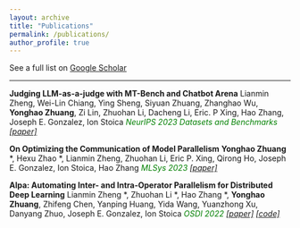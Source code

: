 ```yaml
---
layout: archive
title: "Publications"
permalink: /publications/
author_profile: true
---
```

<script async defer src="https://buttons.github.io/buttons.js"></script>

See a full list on [Google Scholar](https://scholar.google.com/citations?user=oh297TsAAAAJ)

---

**Judging LLM-as-a-judge with MT-Bench and Chatbot Arena**
Lianmin Zheng, Wei-Lin Chiang, Ying Sheng, Siyuan Zhuang, Zhanghao Wu, **Yonghao Zhuang**, Zi Lin, Zhuohan Li, Dacheng Li, Eric. P Xing, Hao Zhang, Joseph E. Gonzalez, Ion Stoica
<span style="color:green; font-style:italic">NeurIPS 2023 Datasets and Benchmarks
[[paper]](https://arxiv.org/abs/2306.05685)

**On Optimizing the Communication of Model Parallelism**
**Yonghao Zhuang** *, Hexu Zhao *, Lianmin Zheng, Zhuohan Li, Eric P. Xing, Qirong Ho, Joseph E. Gonzalez, Ion Stoica, Hao Zhang
<span style="color:green; font-style:italic">MLSys 2023
[[paper]](https://arxiv.org/abs/2211.05322)

**Alpa: Automating Inter- and Intra-Operator Parallelism for Distributed Deep Learning**
Lianmin Zheng \*, Zhuohan Li \*, Hao Zhang \*, **Yonghao Zhuang**, Zhifeng Chen, Yanping Huang, Yida Wang, Yuanzhong Xu, Danyang Zhuo, Joseph E. Gonzalez, Ion Stoica
<span style="color:green; font-style:italic">OSDI 2022
[[paper]](https://arxiv.org/abs/2201.12023)
[[code]](https://github.com/alpa-projects/alpa)

